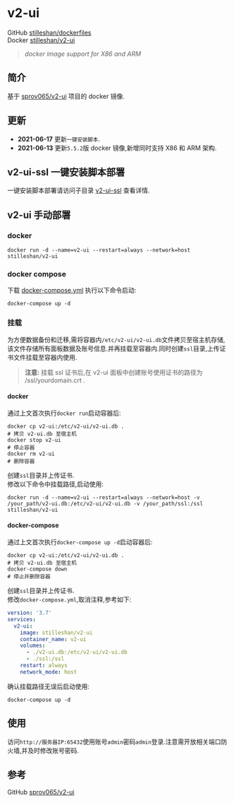 # v2-ui

GitHub [stilleshan/dockerfiles](https://github.com/stilleshan/dockerfiles)  
Docker [stilleshan/v2-ui](https://hub.docker.com/r/stilleshan/v2-ui)
> *docker image support for X86 and ARM*

## 简介
基于 [sprov065/v2-ui](https://github.com/sprov065/v2-ui) 项目的 docker 镜像.

## 更新
- **2021-06-17** 更新`一键安装脚本`.
- **2021-06-13** 更新`5.5.2`版 docker 镜像,新增同时支持 X86 和 ARM 架构.

## v2-ui-ssl 一键安装脚本部署
一键安装脚本部署请访问子目录 [v2-ui-ssl](./v2-ui-ssl) 查看详情.

## v2-ui 手动部署
### docker
```shell
docker run -d --name=v2-ui --restart=always --network=host stilleshan/v2-ui
```

### docker compose
下载 [docker-compose.yml](https://raw.githubusercontent.com/stilleshan/dockerfiles/main/v2-ui/docker-compose.yml) 执行以下命令启动:
```shell
docker-compose up -d
```

### 挂载
为方便数据备份和迁移,需将容器内`/etc/v2-ui/v2-ui.db`文件拷贝至宿主机存储,该文件存储所有面板数据及账号信息.并再挂载至容器内.同时创建`ssl`目录,上传证书文件挂载至容器内使用.
> **注意:** 挂载 ssl 证书后,在 v2-ui 面板中创建账号使用证书的路径为 /ssl/yourdomain.crt .
#### docker
通过上文首次执行`docker run`启动容器后:
```shell
docker cp v2-ui:/etc/v2-ui/v2-ui.db .
# 拷贝 v2-ui.db 至宿主机
docker stop v2-ui
# 停止容器
docker rm v2-ui
# 删除容器
```
创建`ssl`目录并上传证书.  
修改以下命令中挂载路径,启动使用:
```shell
docker run -d --name=v2-ui --restart=always --network=host -v /your_path/v2-ui.db:/etc/v2-ui/v2-ui.db -v /your_path/ssl:/ssl stilleshan/v2-ui
```

#### docker-compose
通过上文首次执行`docker-compose up -d`启动容器后:
```shell
docker cp v2-ui:/etc/v2-ui/v2-ui.db .
# 拷贝 v2-ui.db 至宿主机
docker-compose down
# 停止并删除容器
```
创建`ssl`目录并上传证书.  
修改`docker-compose.yml`,取消注释,参考如下:
```yml
version: '3.7'
services:
  v2-ui:
    image: stilleshan/v2-ui
    container_name: v2-ui
    volumes:
      - ./v2-ui.db:/etc/v2-ui/v2-ui.db
      - ./ssl:/ssl
    restart: always
    network_mode: host
```

确认挂载路径无误后启动使用:
```shell
docker-compose up -d
```

## 使用
访问`http://服务器IP:65432`使用账号`admin`密码`admin`登录.注意需开放相关端口防火墙,并及时修改账号密码.

## 参考
GitHub [sprov065/v2-ui](https://github.com/sprov065/v2-ui)


